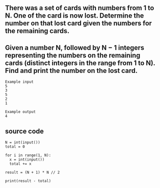 ## There was a set of cards with numbers from 1 to N. One of the card is now lost. Determine the number on that lost card given the numbers for the remaining cards.
## Given a number N, followed by N − 1 integers representing the numbers on the remaining cards (distinct integers in the range from 1 to N). Find and print the number on the lost card.

```
Example input
5
3
5
2
1

Example output
4
```

## source code
```
N = int(input())
total = 0

for i in range(1, N):
  x = int(input())
  total += x

result = (N + 1) * N // 2

print(result - total)
```
